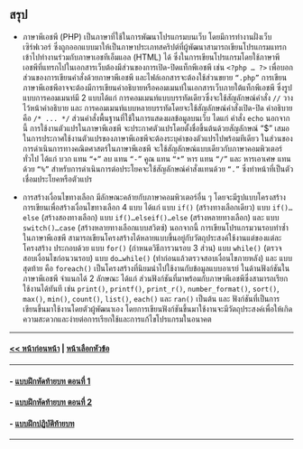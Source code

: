 ## สรุป
* ภาษาพีเอชพี (PHP) เป็นภาษาที่ใช้ในการพัฒนาโปรแกรมบนเว็บ โดยมีการทำงานฝั่งเว็บเซิร์ฟเวอร์ ซึ่งถูกออกแบบมาให้เป็นภาษาประเภทสคริปต์ที่ผู้พัฒนาสามารถเขียนโปรแกรมแทรกเข้าไปทำงานร่วมกับภาษาเอชทีเอ็มแอล (HTML) ได้ ซึ่งในการเขียนโปรแกรมโดยใช้ภาษาพีเอชพีที่แทรกไปในเอกสารเว็บต้องมีส่วนของการเปิด-ปิดแท็กพีเอชพี เช่น ```<?php … ?>``` เพื่อบอกส่วนของการเขียนคำสั่งด้วยภาษาพีเอชพี และไฟล์เอกสารจะต้องใช้ส่วนขยาย ```“.php”``` การเขียนภาษาพีเอชพีอาจจะต้องมีการเขียนคำอธิบายหรือคอมเมนท์ในเอกสารเว็บภายใต้แท็กพีเอชพี ซึ่งรูปแบบการคอมเมนท์มี 2 แบบได้แก่ การคอมเมนท์แบบบรรทัดเดียวซึ่งจะใช้สัญลักษณ์คำสั่ง ```//``` วางไว้หน้าคำอธิบาย และ การคอมเมนท์แบบหลายบรรทัดโดยจะใช้สัญลักษณ์คำสั่งเปิด-ปิด คำอธิบาย คือ ```/* ... */```  ส่วนคำสั่งพื้นฐานที่ใช้ในการแสดงผลข้อมูลบนเว็บ ไดแก่ คำสั่ง ```echo``` นอกจากนี้ การใช้งานตัวแปรในภาษาพีเอชพี จะประกาศตัวแปรโดยตั้งชื่อขึ้นต้นด้วยสัญลักษณ์ “$” เสมอ ในการประกาศใช้งานตัวแปรของภาษาพีเอชพีจะต้องระบุค่าของตัวแปรไปพร้อมทีเดียว ในส่วนของการดำเนินการทางคณิตศาสตร์ในภาษาพีเอชพี จะใช้สัญลักษณ์แบบเดียวกับภาษาคอมพิวเตอร์ทั่วไป ได้แก่ บวก แทน ```“+”``` ลบ แทน ```“-”``` คูณ แทน ```“*”``` หาร แทน ```“/”``` และ หารเอาเศษ แทนด้วย ```“%”``` สำหรับการดำเนินการต่อประโยคจะใช้สัญลักษณ์คำสั่งแทนด้วย ```“.”``` ซึ่งทำหน้าที่เป็นตัวเชื่อมประโยคหรือตัวแปร

* การสร้างเงื่อนไขทางเลือก มีลักษณะคล้ายกับภาษาคอมพิวเตอร์อื่น ๆ โดยจะมีรูปแบบโครงสร้างการเขียนเพื่อสร้างเงื่อนไขทางเลือก 4 แบบ ได้แก่ แบบ ```if()``` (สร้างทางเลือกเดียว) แบบ ```if()…else``` (สร้างสองทางเลือก) แบบ ```if()…elseif()…else``` (สร้างหลายทางเลือก) และ แบบ ```switch()…case``` (สร้างหลายทางเลือกแบบสวิตซ์) นอกจากนี้ การเขียนโปรแกรมวนรอบทำซ้ำในภาษาพีเอชพี สามารถเขียนโครงสร้างได้หลายแบบขึ้นอยู่กับวัตถุประสงค์ใช้งานแต่ของแต่ละโครงสร้าง ประกอบด้วย แบบ ```for()``` (กำหนดวิธีการวนรอบ 3 ส่วน) แบบ ```while()``` (ตรวจสอบเงื่อนไขก่อนวนรอบ) แบบ ```do…while()``` (ทำก่อนแล้วตรวจสอบเงื่อนไขภายหลัง) และ แบบสุดท้าย คือ ```foreach()``` เป็นโครงสร้างที่นิยมนำไปใช้งานกับข้อมูลแบบอาเรย์ ในด้านฟังก์ชันในภาษาพีเอชพี จำแนกได้ 2 ลักษณะ ได้แก่ ส่วนฟังก์ชันที่มาพร้อมกับภาษาพีเอชพีซึ่งสามารถเรียกใช้งานได้ทันที เช่น ```print()```, ```printf()```, ```print_r()```, ```number_format()```, ```sort()```, ```max()```, ```min()```, ```count()```, ```list()```, ```each()``` และ ```ran()``` เป็นต้น และ ฟังก์ชันที่เป็นการเขียนขึ้นมาใช้งานโดยตัวผู้พัฒนาเอง โดยการเขียนฟังก์ชันขึ้นมาใช้งานจะมีวัตถุประสงค์เพื่อให้เกิดความสะดวกและง่ายต่อการเรียกใช้และการแก้ไขโปรแกรมในอนาคต

---
#### [<< หน้าก่อนหน้า](0305.md) | [หน้าเลือกหัวข้อ](README.md)
---
#### - [แบบฝึกหัดท้ายบท ตอนที่ 1](0330.md)
#### - [แบบฝึกหัดท้ายบท ตอนที่ 2](0350.md)
#### - [แบบฝึกปฏิบัติท้ายบท](0370.md)
---